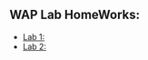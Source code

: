## WAP Lab HomeWorks:

 - [Lab 1: ](https://github.com/KidusMT/WAP)
 - [Lab 2: ](https://github.com/KidusMT/WAP/Lab2)

